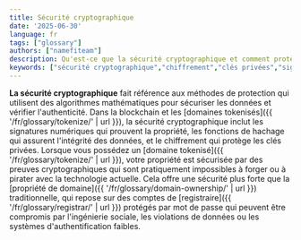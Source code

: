 ```yaml
---
title: Sécurité cryptographique
date: '2025-06-30'
language: fr
tags: ["glossary"]
authors: ["namefiteam"]
description: Qu'est-ce que la sécurité cryptographique et comment protège-t-elle les domaines tokenisés ?
keywords: ["sécurité cryptographique","chiffrement","clés privées","signatures numériques","sécurité de la blockchain"]
---
```


**La sécurité cryptographique** fait référence aux méthodes de protection qui utilisent des algorithmes mathématiques pour sécuriser les données et vérifier l'authenticité. Dans la blockchain et les [domaines tokenisés]({{ '/fr/glossary/tokenize/' | url }}), la sécurité cryptographique inclut les signatures numériques qui prouvent la propriété, les fonctions de hachage qui assurent l'intégrité des données, et le chiffrement qui protège les clés privées. Lorsque vous possédez un [domaine tokenisé]({{ '/fr/glossary/tokenize/' | url }}), votre propriété est sécurisée par des preuves cryptographiques qui sont pratiquement impossibles à forger ou à pirater avec la technologie actuelle. Cela offre une sécurité plus forte que la [propriété de domaine]({{ '/fr/glossary/domain-ownership/' | url }}) traditionnelle, qui repose sur des comptes de [registraire]({{ '/fr/glossary/registrar/' | url }}) protégés par mot de passe qui peuvent être compromis par l'ingénierie sociale, les violations de données ou les systèmes d'authentification faibles.